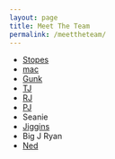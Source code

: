 ```yaml
---
layout: page
title: Meet The Team
permalink: /meettheteam/
---
```

<html>
<body>
  <ul>
    <li><a href="/meettheteam/stopes.html">Stopes</a></li>
    <li><a href="/meettheteam/mac.html">mac</a></li>
    <li><a href="/meettheteam/gunk.html">Gunk</a></li>
    <li><a href="/meettheteam/tj.html">TJ</a></li>
    <li><a href="/meettheteam/rj.html">RJ</a></li>
    <li><a href="/meettheteam/pj.html">PJ</a></li>
    <li>Seanie</li>
    <li><a href="/meettheteam/jiggins.html">Jiggins</a></li>
    <li>Big J Ryan</li>
    <li><a href="/meettheteam/ned.html">Ned</a></li>
  </ul>
</body>
</html>
